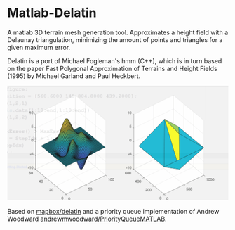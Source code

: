 # Matlab-Delatin
A matlab 3D terrain mesh generation tool. Approximates a height field with a Delaunay triangulation, minimizing the amount of points and triangles for a given maximum error.

Delatin is a port of Michael Fogleman's hmm (C++), which is in turn based on the paper Fast Polygonal Approximation of Terrains and Height Fields (1995) by Michael Garland and Paul Heckbert.

![Raster2MeshGif](https://github.com/AmirGoldental/Matlab-Delatin/blob/main/Raster2Mesh.gif)


Based on [mapbox/delatin](https://github.com/mapbox/delatin) and a priority queue implementation of Andrew Woodward [andrewmwoodward/PriorityQueueMATLAB](https://github.com/andrewmwoodward/PriorityQueueMATLAB).
